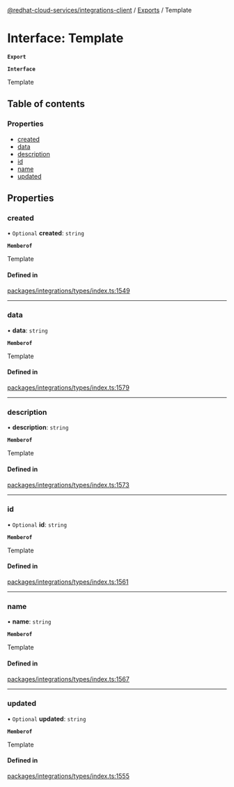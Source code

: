 [@redhat-cloud-services/integrations-client](../README.md) / [Exports](../modules.md) / Template

# Interface: Template

**`Export`**

**`Interface`**

Template

## Table of contents

### Properties

- [created](Template.md#created)
- [data](Template.md#data)
- [description](Template.md#description)
- [id](Template.md#id)
- [name](Template.md#name)
- [updated](Template.md#updated)

## Properties

### created

• `Optional` **created**: `string`

**`Memberof`**

Template

#### Defined in

[packages/integrations/types/index.ts:1549](https://github.com/RedHatInsights/javascript-clients/blob/master/packages/integrations/types/index.ts#L1549)

___

### data

• **data**: `string`

**`Memberof`**

Template

#### Defined in

[packages/integrations/types/index.ts:1579](https://github.com/RedHatInsights/javascript-clients/blob/master/packages/integrations/types/index.ts#L1579)

___

### description

• **description**: `string`

**`Memberof`**

Template

#### Defined in

[packages/integrations/types/index.ts:1573](https://github.com/RedHatInsights/javascript-clients/blob/master/packages/integrations/types/index.ts#L1573)

___

### id

• `Optional` **id**: `string`

**`Memberof`**

Template

#### Defined in

[packages/integrations/types/index.ts:1561](https://github.com/RedHatInsights/javascript-clients/blob/master/packages/integrations/types/index.ts#L1561)

___

### name

• **name**: `string`

**`Memberof`**

Template

#### Defined in

[packages/integrations/types/index.ts:1567](https://github.com/RedHatInsights/javascript-clients/blob/master/packages/integrations/types/index.ts#L1567)

___

### updated

• `Optional` **updated**: `string`

**`Memberof`**

Template

#### Defined in

[packages/integrations/types/index.ts:1555](https://github.com/RedHatInsights/javascript-clients/blob/master/packages/integrations/types/index.ts#L1555)
